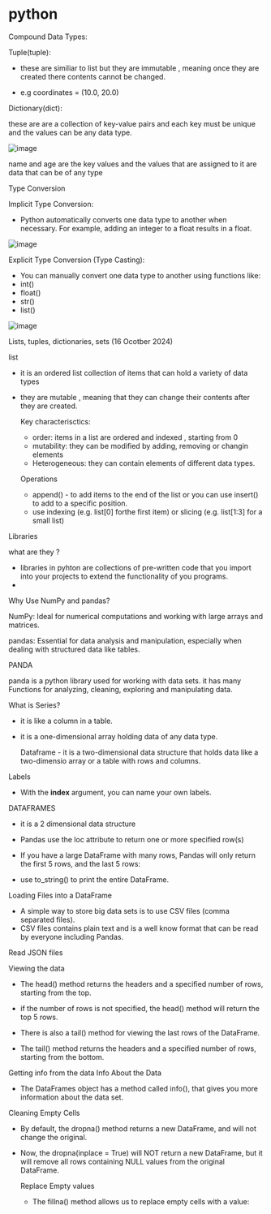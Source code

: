 # python

Compound Data Types:

Tuple(tuple):

- these are similiar to list but they are immutable , meaning once they are created there contents cannot be changed.

- e.g coordinates = (10.0, 20.0)

Dictionary(dict):

these are are a collection of key-value pairs and each key must be unique and the values can be any data type.

![image](https://github.com/user-attachments/assets/18f00a2f-2885-4df3-888f-e3589f2be946)

name and age are the key values and the values that are assigned to it are data that can be of any type

Type Conversion

Implicit Type Conversion:

- Python automatically converts one data type to another when necessary. For example, adding an integer to a float results in a float.

![image](https://github.com/user-attachments/assets/1715d986-79c3-4f90-a0df-445f42832f84)

Explicit Type Conversion (Type Casting):

- You can manually convert one data type to another using functions like:
- int()
- float()
- str()
- list()

![image](https://github.com/user-attachments/assets/14584826-21d7-47bb-a68f-b728974bd13e)


Lists, tuples, dictionaries, sets (16 Ocotber 2024)

list 

- it is an ordered list collection of items that can hold a variety of data types
- they are mutable , meaning that they can change their contents after they are created.

  Key characterisctics:
  - order: items in a list are ordered and indexed , starting from 0
  - mutability: they can be modified by adding, removing or changin elements
  - Heterogeneous: they can contain elements of different data types.
 
  Operations

  - append() - to add items to the end of the list or you can use insert() to add to a specific position.
  - use indexing (e.g. list[0] forthe first item) or slicing (e.g. list[1:3] for a small list)
    

Libraries

what are they ? 
- libraries in pyhton are collections of pre-written code that you import into your projects to extend the functionality of you programs.
- 
Why Use NumPy and pandas?

NumPy: Ideal for numerical computations and working with large arrays and matrices.

pandas: Essential for data analysis and manipulation, especially when dealing with structured data like tables.


PANDA 

panda is a python library used for working with data sets. it has many Functions for analyzing, cleaning, exploring and manipulating data.

What is Series?
- it is like a column in a table.
- it is a one-dimensional array holding data of any data type.

  Dataframe - it is a two-dimensional data structure that holds data like a two-dimensio array or a table with rows and columns.

Labels

- With the <b>index</b> argument, you can name your own labels. 


DATAFRAMES
- it is a 2 dimensional data structure

- Pandas use the loc attribute to return one or more specified row(s)
- If you have a large DataFrame with many rows, Pandas will only return the first 5 rows, and the last 5 rows:
- use to_string() to print the entire DataFrame.

Loading Files into  a DataFrame
- A simple way to store big data sets is to use CSV files (comma separated files).
- CSV files contains plain text and is a well know format that can be read by everyone including Pandas.


Read JSON files

Viewing the data

- The head() method returns the headers and a specified number of rows, starting from the top.
- if the number of rows is not specified, the head() method will return the top 5 rows.

- There is also a tail() method for viewing the last rows of the DataFrame.
- The tail() method returns the headers and a specified number of rows, starting from the bottom.


Getting info from the data 
Info About the Data

- The DataFrames object has a method called info(), that gives you more information about the data set.


Cleaning Empty Cells
- By default, the dropna() method returns a new DataFrame, and will not change the original.
- Now, the dropna(inplace = True) will NOT return a new DataFrame, but it will remove all rows containing NULL values from the original DataFrame.


  Replace Empty values
  - The fillna() method allows us to replace empty cells with a value:
